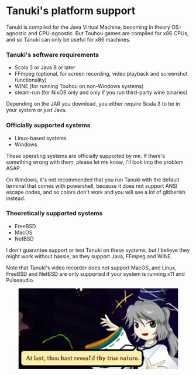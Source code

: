 # Tanuki's platform support

Tanuki is compiled for the Java Virtual Machine, becoming in theory OS-agnostic and CPU-agnostic. But Touhou games are compiled for x86 CPUs, and so Tanuki can only be useful for x86 machines.

### Tanuki's software requirements

* Scala 3 or Java 8 or later
* FFmpeg (optional, for screen recording, video playback and screenshot functionality)
* WINE (for running Touhou on non-Windows systems)
* steam-run (for NixOS only and only if you run third-party wine binaries)

Depending on the JAR you download, you either require Scala 3 to be in your system or just Java.

### Officially supported systems
* Linux-based systems
* Windows

These operating systems are officially supported by me. If there's something wrong with them, please let me know, I'll look into the problem ASAP.

On Windows, it's not recommended that you run Tanuki with the default terminal that comes with powershell, because it does not support ANSI escape codes, and so colors don't work and you will see a lot of gibberish instead.

### Theoretically supported systems
* FreeBSD
* MacOS
* NetBSD

I don't guarantee support or test Tanuki on these systems, but I believe they might work without hassle, as they support Java, FFmpeg and WINE.

Note that Tanuki's video recorder does not support MacOS, and Linux, FreeBSD and NetBSD are only supported if your system is running x11 and Pulseaudio.

<p align="center">
<img src="../images/futo.png" height="220"/>
</p>
